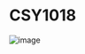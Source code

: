 # CSY1018

![image](https://user-images.githubusercontent.com/113638953/226115853-4c22dda6-d969-4a75-a67a-97eb196dd804.png)
